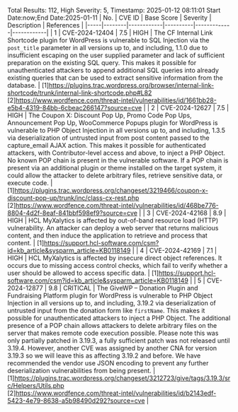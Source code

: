 Total Results: 112, High Severity: 5, Timestamp: 2025-01-12 08:11:01
Start Date:now;End Date:2025-01-11
| No. | CVE ID | Base Score | Severity | Description | References |
|-----|--------|------------|----------|-------------|------------|
| 1 | CVE-2024-12404 | 7.5  | HIGH | The CF Internal Link Shortcode plugin for WordPress is vulnerable to SQL Injection via the `post_title` parameter in all versions up to, and including, 1.1.0 due to insufficient escaping on the user supplied parameter and lack of sufficient preparation on the existing SQL query.  This makes it possible for unauthenticated attackers to append additional SQL queries into already existing queries that can be used to extract sensitive information from the database. | [1]https://plugins.trac.wordpress.org/browser/internal-link-shortcode/trunk/internal-link-shortcode.php#L82<br>[2]https://www.wordfence.com/threat-intel/vulnerabilities/id/1661bb28-e5b4-4319-84bb-6cbeac266147?source=cve |
| 2 | CVE-2024-12627 | 7.5  | HIGH | The Coupon X: Discount Pop Up, Promo Code Pop Ups, Announcement Pop Up, WooCommerce Popups plugin for WordPress is vulnerable to PHP Object Injection in all versions up to, and including, 1.3.5 via deserialization of untrusted input from post content passed to the capture_email AJAX action. This makes it possible for authenticated attackers, with Contributor-level access and above, to inject a PHP Object. No known POP chain is present in the vulnerable software. If a POP chain is present via an additional plugin or theme installed on the target system, it could allow the attacker to delete arbitrary files, retrieve sensitive data, or execute code. | [1]https://plugins.trac.wordpress.org/changeset/3219466/coupon-x-discount-pop-up/trunk/inc/class-cx-rest.php<br>[2]https://www.wordfence.com/threat-intel/vulnerabilities/id/468be776-8804-4d2f-8eaf-841bbf598ef9?source=cve |
| 3 | CVE-2024-42168 | 8.9  | HIGH | HCL MyXalytics is affected by out-of-band resource load (HTTP) vulnerability.  An attacker can deploy a web server that returns malicious content, and then induce the application to retrieve and process that content. | [1]https://support.hcl-software.com/csm?id=kb_article&sysparm_article=KB0118149 |
| 4 | CVE-2024-42169 | 7.1  | HIGH | HCL MyXalytics is affected by insecure direct object references.  It occurs due to missing access control checks, which fail to verify whether a user should be allowed to access specific data. | [1]https://support.hcl-software.com/csm?id=kb_article&sysparm_article=KB0118149 |
| 5 | CVE-2024-12877 | 9.8  | CRITICAL | The GiveWP – Donation Plugin and Fundraising Platform plugin for WordPress is vulnerable to PHP Object Injection in all versions up to, and including, 3.19.2 via deserialization of untrusted input from the donation form like `firstName`. This makes it possible for unauthenticated attackers to inject a PHP Object. The additional presence of a POP chain allows attackers to delete arbitrary files on the server that makes remote code execution possible. Please note this was only partially patched in 3.19.3, a fully sufficient patch was not released until 3.19.4. However, another CVE was assigned by another CNA for version 3.19.3 so we will leave this as affecting 3.19.2 and before. We have recommended the vendor use JSON encoding to prevent any further deserialization vulnerabilities from being present. | [1]https://plugins.trac.wordpress.org/changeset/3212723/give/tags/3.19.3/src/Helpers/Utils.php<br>[2]https://www.wordfence.com/threat-intel/vulnerabilities/id/b2143edf-5423-4e79-8638-a5b98490d292?source=cve |
